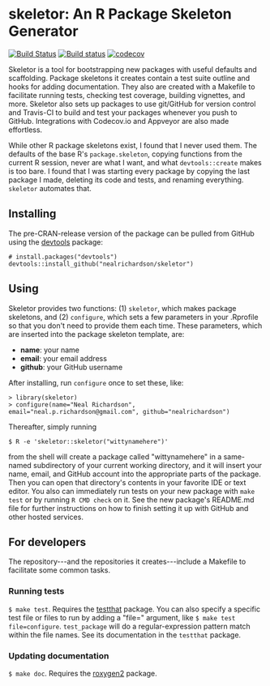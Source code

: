 # skeletor: An R Package Skeleton Generator

[![Build Status](https://travis-ci.org/nealrichardson/skeletor.png?branch=master)](https://travis-ci.org/nealrichardson/skeletor) [![Build status](https://ci.appveyor.com/api/projects/status/28hsiu1b9ntisto7/branch/master?svg=true)](https://ci.appveyor.com/project/nealrichardson/skeletor/branch/master)  [![codecov](https://codecov.io/gh/nealrichardson/skeletor/branch/master/graph/badge.svg)](https://codecov.io/gh/nealrichardson/skeletor)

Skeletor is a tool for bootstrapping new packages with useful defaults and scaffolding. Package skeletons it creates contain a test suite outline and hooks for adding documentation. They also are created with a Makefile to facilitate running tests, checking test coverage, building vignettes, and more. Skeletor also sets up packages to use git/GitHub for version control and Travis-CI to build and test your packages whenever you push to GitHub. Integrations with Codecov.io and Appveyor are also made effortless.

While other R package skeletons exist, I found that I never used them. The defaults of the base R's `package.skeleton`, copying functions from the current R session, never are what I want, and what `devtools::create` makes is too bare. I found that I was starting every package by copying the last package I made, deleting its code and tests, and renaming everything. `skeletor` automates that.

## Installing

The pre-CRAN-release version of the package can be pulled from GitHub using the [devtools](https://github.com/hadley/devtools) package:

    # install.packages("devtools")
    devtools::install_github("nealrichardson/skeletor")

## Using

Skeletor provides two functions: (1) `skeletor`, which makes package skeletons, and (2) `configure`, which sets a few parameters in your .Rprofile so that you don't need to provide them each time. These parameters, which are inserted into the package skeleton template, are:

* **name**: your name
* **email**: your email address
* **github**: your GitHub username

After installing, run `configure` once to set these, like:

    > library(skeletor)
    > configure(name="Neal Richardson", email="neal.p.richardson@gmail.com", github="nealrichardson")

Thereafter, simply running

    $ R -e 'skeletor::skeletor("wittynamehere")'

from the shell will create a package called "wittynamehere" in a same-named subdirectory of your current working directory, and it will insert your name, email, and GitHub account into the appropriate parts of the package. Then you can open that directory's contents in your favorite IDE or text editor. You also can immediately run tests on your new package with `make test` or by running `R CMD check` on it. See the new package's README.md file for further instructions on how to finish setting it up with GitHub and other hosted services.

## For developers

The repository---and the repositories it creates---include a Makefile to facilitate some common tasks.

### Running tests

`$ make test`. Requires the [testthat](https://github.com/hadley/testthat) package. You can also specify a specific test file or files to run by adding a "file=" argument, like `$ make test file=configure`. `test_package` will do a regular-expression pattern match within the file names. See its documentation in the `testthat` package.

### Updating documentation

`$ make doc`. Requires the [roxygen2](https://github.com/klutometis/roxygen) package.
